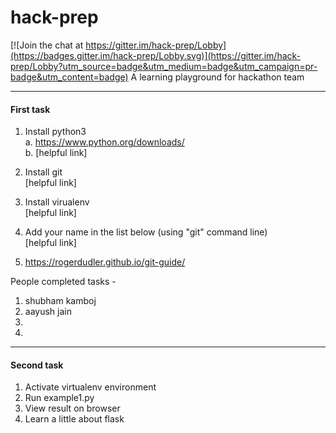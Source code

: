 # hack-prep

[![Join the chat at https://gitter.im/hack-prep/Lobby](https://badges.gitter.im/hack-prep/Lobby.svg)](https://gitter.im/hack-prep/Lobby?utm_source=badge&utm_medium=badge&utm_campaign=pr-badge&utm_content=badge)
A learning playground for hackathon team

----


#### First task

1. Install python3   
    a. https://www.python.org/downloads/  
    b. [helpful link]    
2. Install git  
    [helpful link]  
3. Install virualenv    
    [helpful link]  
4. Add your name in the list below (using "git" command line)    
    [helpful link]  
 
5. https://rogerdudler.github.io/git-guide/   
    
People completed tasks -   
1. shubham kamboj    
2. aayush jain 
3.   
4.   

------

#### Second task

1. Activate virtualenv environment    
2. Run example1.py    
3. View result on browser    
4. Learn a little about flask  
  

